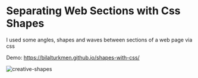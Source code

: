 # Separating Web Sections with Css Shapes
I used some angles, shapes and waves between sections of a web page via css

Demo: https://bilalturkmen.github.io/shapes-with-css/


![creative-shapes](https://user-images.githubusercontent.com/30315981/216072894-cb3c8c93-69b7-4463-a7a2-d9c15b505e1e.jpg)

